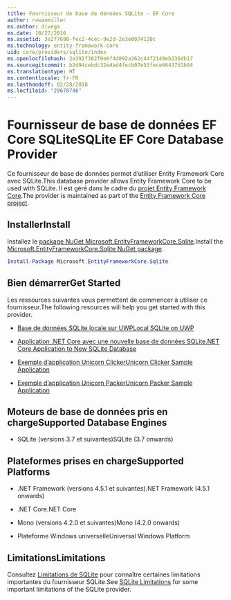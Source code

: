 ```yaml
---
title: Fournisseur de base de données SQLite - EF Core
author: rowanmiller
ms.author: divega
ms.date: 10/27/2016
ms.assetid: 3e2f7698-fec2-4cec-9e2d-2e3e0074120c
ms.technology: entity-framework-core
uid: core/providers/sqlite/index
ms.openlocfilehash: 2e392f382f0e6f4d092a362c44f2149eb336db17
ms.sourcegitcommit: b2d94cebdc32edad4fecb07e53fece66437d1b04
ms.translationtype: HT
ms.contentlocale: fr-FR
ms.lasthandoff: 02/28/2018
ms.locfileid: "29678746"
---
```

# <a name="sqlite-ef-core-database-provider"></a><span data-ttu-id="96fd3-102">Fournisseur de base de données EF Core SQLite</span><span class="sxs-lookup"><span data-stu-id="96fd3-102">SQLite EF Core Database Provider</span></span>

<span data-ttu-id="96fd3-103">Ce fournisseur de base de données permet d’utiliser Entity Framework Core avec SQLite.</span><span class="sxs-lookup"><span data-stu-id="96fd3-103">This database provider allows Entity Framework Core to be used with SQLite.</span></span> <span data-ttu-id="96fd3-104">Il est géré dans le cadre du [projet Entity Framework Core](https://github.com/aspnet/EntityFrameworkCore).</span><span class="sxs-lookup"><span data-stu-id="96fd3-104">The provider is maintained as part of the [Entity Framework Core project](https://github.com/aspnet/EntityFrameworkCore).</span></span>

## <a name="install"></a><span data-ttu-id="96fd3-105">Installer</span><span class="sxs-lookup"><span data-stu-id="96fd3-105">Install</span></span>

<span data-ttu-id="96fd3-106">Installez le [package NuGet Microsoft.EntityFrameworkCore.Sqlite](https://www.nuget.org/packages/Microsoft.EntityFrameworkCore.Sqlite/).</span><span class="sxs-lookup"><span data-stu-id="96fd3-106">Install the [Microsoft.EntityFrameworkCore.Sqlite NuGet package](https://www.nuget.org/packages/Microsoft.EntityFrameworkCore.Sqlite/).</span></span>

``` powershell
Install-Package Microsoft.EntityFrameworkCore.Sqlite
```

## <a name="get-started"></a><span data-ttu-id="96fd3-107">Bien démarrer</span><span class="sxs-lookup"><span data-stu-id="96fd3-107">Get Started</span></span>

<span data-ttu-id="96fd3-108">Les ressources suivantes vous permettent de commencer à utiliser ce fournisseur.</span><span class="sxs-lookup"><span data-stu-id="96fd3-108">The following resources will help you get started with this provider.</span></span>
* [<span data-ttu-id="96fd3-109">Base de données SQLite locale sur UWP</span><span class="sxs-lookup"><span data-stu-id="96fd3-109">Local SQLite on UWP</span></span>](../../get-started/uwp/getting-started.md)

* [<span data-ttu-id="96fd3-110">Application .NET Core avec une nouvelle base de données SQLite</span><span class="sxs-lookup"><span data-stu-id="96fd3-110">.NET Core Application to New SQLite Database</span></span>](../../get-started/netcore/new-db-sqlite.md)

* [<span data-ttu-id="96fd3-111">Exemple d’application Unicorn Clicker</span><span class="sxs-lookup"><span data-stu-id="96fd3-111">Unicorn Clicker Sample Application</span></span>](https://github.com/rowanmiller/UnicornStore/tree/master/UnicornClicker/UWP)

* [<span data-ttu-id="96fd3-112">Exemple d’application Unicorn Packer</span><span class="sxs-lookup"><span data-stu-id="96fd3-112">Unicorn Packer Sample Application</span></span>](https://github.com/rowanmiller/UnicornStore/tree/master/UnicornPacker)

## <a name="supported-database-engines"></a><span data-ttu-id="96fd3-113">Moteurs de base de données pris en charge</span><span class="sxs-lookup"><span data-stu-id="96fd3-113">Supported Database Engines</span></span>

* <span data-ttu-id="96fd3-114">SQLite (versions 3.7 et suivantes)</span><span class="sxs-lookup"><span data-stu-id="96fd3-114">SQLite (3.7 onwards)</span></span>

## <a name="supported-platforms"></a><span data-ttu-id="96fd3-115">Plateformes prises en charge</span><span class="sxs-lookup"><span data-stu-id="96fd3-115">Supported Platforms</span></span>

* <span data-ttu-id="96fd3-116">.NET Framework (versions 4.5.1 et suivantes)</span><span class="sxs-lookup"><span data-stu-id="96fd3-116">.NET Framework (4.5.1 onwards)</span></span>

* <span data-ttu-id="96fd3-117">.NET Core</span><span class="sxs-lookup"><span data-stu-id="96fd3-117">.NET Core</span></span>

* <span data-ttu-id="96fd3-118">Mono (versions 4.2.0 et suivantes)</span><span class="sxs-lookup"><span data-stu-id="96fd3-118">Mono (4.2.0 onwards)</span></span>

* <span data-ttu-id="96fd3-119">Plateforme Windows universelle</span><span class="sxs-lookup"><span data-stu-id="96fd3-119">Universal Windows Platform</span></span>

## <a name="limitations"></a><span data-ttu-id="96fd3-120">Limitations</span><span class="sxs-lookup"><span data-stu-id="96fd3-120">Limitations</span></span>

<span data-ttu-id="96fd3-121">Consultez [Limitations de SQLite](limitations.md) pour connaître certaines limitations importantes du fournisseur SQLite.</span><span class="sxs-lookup"><span data-stu-id="96fd3-121">See [SQLite Limitations](limitations.md) for some important limitations of the SQLite provider.</span></span>
